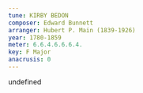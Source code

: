 ```yaml
---
tune: KIRBY BEDON
composer: Edward Bunnett
arranger: Hubert P. Main (1839-1926)
year: 1780-1859
meter: 6.6.4.6.6.6.4.
key: F Major
anacrusis: 0
---
```

undefined